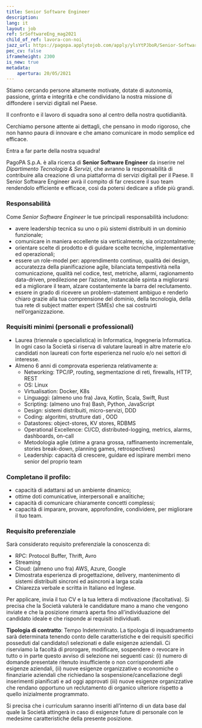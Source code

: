 ```yaml
---
title: Senior Software Engineer
description:
lang: it
layout: job
ref: SrSoftwareEng_mag2021
child_of_ref: lavora-con-noi
jazz_url: https://pagopa.applytojob.com/apply/ylsYtPJboR/Senior-Software-Engineer
pec_cv: false
iframeheight: 2300
is_new: true
metadata:
    apertura: 20/05/2021
---
```

Stiamo cercando persone altamente motivate, dotate di autonomia, passione, grinta e integrità e che condividano la nostra missione di diffondere i servizi digitali nel Paese. 

Il confronto e il lavoro di squadra sono al centro della nostra quotidianità. 

Cerchiamo persone attente ai dettagli, che pensano in modo rigoroso, che non hanno paura di innovare e che amano comunicare in modo semplice ed efficace.

Entra a far parte della nostra squadra!

PagoPA S.p.A. è alla ricerca di **Senior Software Engineer** da inserire nel _Dipartimento Tecnologia & Servizi_, che avranno la responsabilità di contribuire alla creazione di una piattaforma di servizi digitali per il Paese. Il Senior Software Engineer avrà il compito di far crescere il suo team rendendolo efficiente e efficace, così da potersi dedicare a sfide più grandi.


### Responsabilità
Come _Senior Software Engineer_ le tue principali responsabilità includono:
- avere leadership tecnica  su uno o più sistemi distribuiti in un dominio funzionale;
- comunicare in maniera eccellente sia verticalmente, sia orizzontalmente;
- orientare scelte di prodotto e di guidare scelte tecniche, implementative ed operazionali;
- essere un role-model per: apprendimento continuo, qualità dei design, accuratezza della pianificazione agile, bilanciata tempestività nella comunicazione, qualità nel codice, test, metriche, allarmi, ragionamento data-driven, predilezione per l’azione, instancabile spinta a migliorarsi ed a migliorare il team, alzare costantemente la barra del reclutamento.
- essere in grado di ricevere un problem-statement ambiguo e renderlo chiaro grazie alla tua comprensione del dominio, della tecnologia, della tua rete di subject matter expert (SMEs) che sai costruirti nell’organizzazione.


### Requisiti minimi (personali e professionali)
- Laurea (triennale o specialistica) in Informatica, Ingegneria Informatica. In ogni caso la Società si riserva di valutare laureati in altre materie e/o candidati non laureati con forte esperienza nel ruolo e/o nei settori di interesse.  
- Almeno 6 anni di comprovata esperienza relativamente a:
  * Networking: TPC/IP, routing, segmentazione di reti, firewalls, HTTP, REST
  - OS: Linux
  - Virtualisation: Docker, K8s
  - Linguaggi: (almeno uno fra) Java, Kotlin, Scala, Swift, Rust
  - Scripting: (almeno uno fra) Bash, Python, JavaScript
  - Design: sistemi distribuiti, micro-servizi, DDD
  - Coding: algoritmi, strutture dati , OOD
  - Datastores: object-stores, KV stores, RDBMS
  - Operational Excellence: CI/CD, distributed-logging, metrics, alarms, dashboards, on-call
  - Metodologia aglie (stime a grana grossa, raffinamento incrementale, stories break-down, planning games, retrospectives)
  - Leadership: capacità di crescere, guidare ed ispirare membri meno senior del proprio team

 ### Completano il profilo:
- capacità di adattarsi ad un ambiente dinamico;
- ottime doti comunicative, interpersonali e analitiche;
- capacità di comunicare chiaramente concetti complessi;
- capacità di imparare, provare, approfondire, condividere, per migliorare il tuo team.


### Requisito preferenziale
Sarà considerato requisito preferenziale la conoscenza di:
- RPC: Protocol Buffer, Thrift, Avro
- Streaming
- Cloud: (almeno uno fra) AWS, Azure, Google
- Dimostrata esperienza di progettazione, delivery, mantenimento di sistemi distribuiti sincroni ed asincroni a larga scala 
- Chiarezza verbale e scritta in Italiano ed Inglese.

Per applicare, invia il tuo CV e la tua lettera di motivazione (facoltativa). Si precisa che la Società valuterà le candidature mano a mano che vengono inviate e che la posizione rimarrà aperta fino all’individuazione del candidato ideale e che risponde ai requisiti individuati.

**Tipologia di contratto**: Tempo Indeterminato. La tipologia di inquadramento sarà determinata tenendo conto delle caratteristiche e dei requisiti specifici posseduti dal candidato/i selezionati e dalle esigenze aziendali.
Ci riserviamo la facoltà di prorogare, modificare, sospendere o revocare in tutto o in parte questo avviso di selezione nei seguenti casi:  (i)  numero di domande presentate ritenuto insufficiente o non corrispondenti alle esigenze aziendali, (ii) nuove esigenze organizzative o economiche o finanziarie aziendali che richiedano la sospensione/cancellazione degli inserimenti pianificati e ad oggi approvati (iii) nuove esigenze organizzative che rendano opportuno un reclutamento di organico ulteriore rispetto a quello inizialmente programmato.

Si precisa che i curriculum saranno inseriti all’interno di un data base dal quale la Società attingerà in caso di esigenze future di personale con le medesime caratteristiche della presente posizione.
